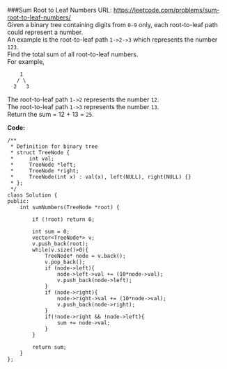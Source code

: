 ###Sum Root to Leaf Numbers
URL: https://leetcode.com/problems/sum-root-to-leaf-numbers/</br>
Given a binary tree containing digits from `0-9` only, each root-to-leaf path could represent a number.</br>
An example is the root-to-leaf path `1->2->3` which represents the number `123`.</br>
Find the total sum of all root-to-leaf numbers.</br>
For example,

	    1
	   / \
	  2   3

The root-to-leaf path `1->2` represents the number `12`.</br>
The root-to-leaf path `1->3` represents the number `13`.</br>
Return the sum = 12 + 13 = `25`.

__Code:__

	/**
	 * Definition for binary tree
	 * struct TreeNode {
	 *     int val;
	 *     TreeNode *left;
	 *     TreeNode *right;
	 *     TreeNode(int x) : val(x), left(NULL), right(NULL) {}
	 * };
	 */
	class Solution {
	public:
	    int sumNumbers(TreeNode *root) {
	    
	        if (!root) return 0;
	        
	        int sum = 0;       
	        vector<TreeNode*> v;
	        v.push_back(root);
	        while(v.size()>0){
	            TreeNode* node = v.back();
	            v.pop_back();
	            if (node->left){
	                node->left->val += (10*node->val); 
	                v.push_back(node->left);
	            }
	            if (node->right){
	                node->right->val += (10*node->val); 
	                v.push_back(node->right);
	            }
	            if(!node->right && !node->left){
	                sum += node->val;
	            }
	        }
	        
	        return sum;
	    }
	};